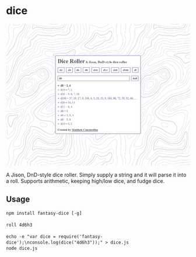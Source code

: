 dice
===

[![Screenshot](/screenshot.png)](https://consto.uk/dice)

A Jison, DnD-style dice roller. Simply supply a string and it will parse it into a roll. Supports arithmetic, keeping high/low dice, and fudge dice.

## Usage

    npm install fantasy-dice [-g]

    roll 4d6h3

    echo -e "var dice = require('fantasy-dice');\nconsole.log(dice("4d6h3"));" > dice.js
    node dice.js
